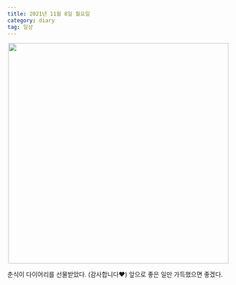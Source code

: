 ```yaml
---
title: 2021년 11월 8일 월요일
category: diary
tag: 일상
---
```


<div align=center><img width='500px' src='https://user-images.githubusercontent.com/81026531/140715471-e76b71c7-7a11-402e-8d22-2c177d4d3ed6.jpeg'></div>

춘식이 다이어리를 선물받았다. (감사합니다❤️) 앞으로 좋은 일만 가득했으면 좋겠다.
